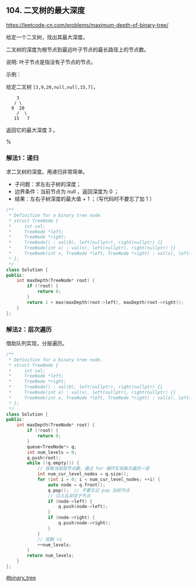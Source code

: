 ## 104. 二叉树的最大深度

https://leetcode-cn.com/problems/maximum-depth-of-binary-tree/

给定一个二叉树，找出其最大深度。

二叉树的深度为根节点到最远叶子节点的最长路径上的节点数。

说明: 叶子节点是指没有子节点的节点。

示例：

给定二叉树 `[3,9,20,null,null,15,7]`，

```
    3
   / \
  9  20
    /  \
   15   7
```

返回它的最大深度 3 。

%

### 解法1：递归

求二叉树的深度。用递归非常简单。

- 子问题：求左右子树的深度；
- 边界条件：当前节点为 null ，返回深度为 0 ；
- 结果：左右子树深度的最大值 + 1 ；（写代码时不要忘了加 1 ）

```cpp
/**
 * Definition for a binary tree node.
 * struct TreeNode {
 *     int val;
 *     TreeNode *left;
 *     TreeNode *right;
 *     TreeNode() : val(0), left(nullptr), right(nullptr) {}
 *     TreeNode(int x) : val(x), left(nullptr), right(nullptr) {}
 *     TreeNode(int x, TreeNode *left, TreeNode *right) : val(x), left(left), right(right) {}
 * };
 */
class Solution {
public:
    int maxDepth(TreeNode* root) {
        if (!root) {
            return 0;
        }
        return 1 + max(maxDepth(root->left), maxDepth(root->right));
    }
};
```

### 解法2：层次遍历

借助队列实现，分层遍历。

```cpp
/**
 * Definition for a binary tree node.
 * struct TreeNode {
 *     int val;
 *     TreeNode *left;
 *     TreeNode *right;
 *     TreeNode() : val(0), left(nullptr), right(nullptr) {}
 *     TreeNode(int x) : val(x), left(nullptr), right(nullptr) {}
 *     TreeNode(int x, TreeNode *left, TreeNode *right) : val(x), left(left), right(right) {}
 * };
 */
class Solution {
public:
    int maxDepth(TreeNode* root) {
        if (!root) {
            return 0;
        }
        queue<TreeNode*> q;
        int num_levels = 0;
        q.push(root);
        while (!q.empty()) {
            // 获取当前层节点数，通过 for 循环实现每次遍历一层
            int num_cur_level_nodes = q.size();
            for (int i = 0; i < num_cur_level_nodes; ++i) {
                auto node = q.front();
                q.pop();  // 不要忘记 pop 当前节点
                // 只入队非空子节点
                if (node->left) {
                    q.push(node->left);
                }
                if (node->right) {
                    q.push(node->right);
                }
            }
            // 层数 +1
            ++num_levels;
        }
        return num_levels;
    }
};
```

[#binary_tree]()
